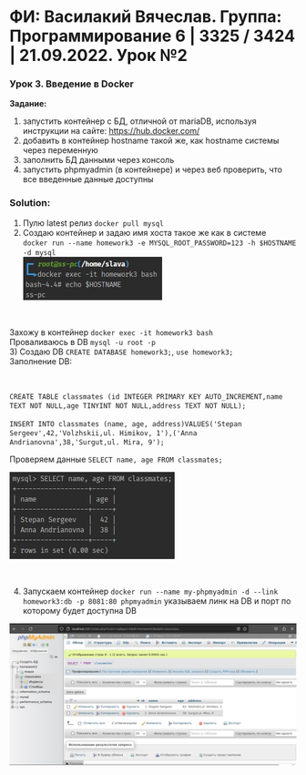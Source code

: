 # ФИ: Василакий Вячеслав. Группа: Программирование 6 | 3325 / 3424 | 21.09.2022. Урок №2

### Урок 3. Введение в Docker

__Задание:__
1) запустить контейнер с БД, отличной от mariaDB, используя инструкции на сайте: https://hub.docker.com/ <br>
2) добавить в контейнер hostname такой же, как hostname системы через переменную <br>
3) заполнить БД данными через консоль <br>
4) запустить phpmyadmin (в контейнере) и через веб проверить, что все введенные данные доступны <br>

### Solution:

1) Пулю latest релиз `docker pull mysql` <br>
2) Создаю контейнер и задаю имя хоста такое же как в системе <br> 
`docker run --name homework3 -e MYSQL_ROOT_PASSWORD=123 -h $HOSTNAME -d mysql` <br>
![HOSTNAME.jpeg](img%2FHOSTNAME.jpeg)
<br>

   Захожу в контейнер `docker exec -it homework3 bash` <br>
   Проваливаюсь в DB `mysql -u root -p` <br>
3) Создаю DB `CREATE DATABASE homework3;`, `use homework3;` <br>
Заполнение DB:

<br>

```MySQL
CREATE TABLE classmates (id INTEGER PRIMARY KEY AUTO_INCREMENT,name TEXT NOT NULL,age TINYINT NOT NULL,address TEXT NOT NULL);
   
INSERT INTO classmates (name, age, address)VALUES('Stepan Sergeev',42,'Volzhskii,ul. Himikov, 1'),('Anna Andrianovna',38,'Surgut,ul. Mira, 9');
```

Проверяем данные `SELECT name, age FROM classmates;` <br>

![DB_data.jpeg](img%2FDB_data.jpeg) 

<br>

4) Запускаем контейнер `docker run --name my-phpmyadmin -d --link homework3:db -p 8081:80 phpmyadmin`
указываем линк на DB и порт по которому будет доступна DB <br>

![PHP_myadmin.jpeg](img%2FPHP_myadmin.jpeg)